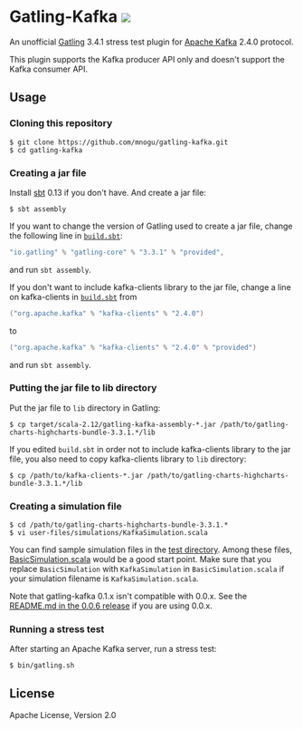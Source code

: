 # Gatling-Kafka ![](https://github.com/mnogu/gatling-kafka/workflows/Scala%20CI/badge.svg)

An unofficial [Gatling](http://gatling.io/) 3.4.1 stress test plugin
for [Apache Kafka](http://kafka.apache.org/) 2.4.0 protocol.

This plugin supports the Kafka producer API only
and doesn't support the Kafka consumer API.

## Usage

### Cloning this repository

    $ git clone https://github.com/mnogu/gatling-kafka.git
    $ cd gatling-kafka

### Creating a jar file

Install [sbt](http://www.scala-sbt.org/) 0.13 if you don't have.
And create a jar file:

    $ sbt assembly

If you want to change the version of Gatling used to create a jar file,
change the following line in [`build.sbt`](build.sbt):

```scala
"io.gatling" % "gatling-core" % "3.3.1" % "provided",
```

and run `sbt assembly`.

If you don't want to include kafka-clients library to the jar file,
change a line on kafka-clients in [`build.sbt`](build.sbt) from

```scala
("org.apache.kafka" % "kafka-clients" % "2.4.0")
```

to

```scala
("org.apache.kafka" % "kafka-clients" % "2.4.0" % "provided")
```

and run `sbt assembly`.

### Putting the jar file to lib directory

Put the jar file to `lib` directory in Gatling:

    $ cp target/scala-2.12/gatling-kafka-assembly-*.jar /path/to/gatling-charts-highcharts-bundle-3.3.1.*/lib

If you edited `build.sbt` in order not to include kafka-clients library
to the jar file, you also need to copy kafka-clients library to `lib` directory:

    $ cp /path/to/kafka-clients-*.jar /path/to/gatling-charts-highcharts-bundle-3.3.1.*/lib


###  Creating a simulation file

    $ cd /path/to/gatling-charts-highcharts-bundle-3.3.1.*
    $ vi user-files/simulations/KafkaSimulation.scala

You can find sample simulation files in the [test directory](src/test/scala/com/github/mnogu/gatling/kafka/test).
Among these files, [BasicSimulation.scala](src/test/scala/com/github/mnogu/gatling/kafka/test/BasicSimulation.scala) would be a good start point.
Make sure that you replace `BasicSimulation` with `KafkaSimulation` in `BasicSimulation.scala`
if your simulation filename is `KafkaSimulation.scala`.

Note that gatling-kafka 0.1.x isn't compatible with 0.0.x.
See the [README.md in the 0.0.6 release](https://github.com/mnogu/gatling-kafka/blob/0.0.6/README.md)
if you are using 0.0.x.

### Running a stress test

After starting an Apache Kafka server, run a stress test:

    $ bin/gatling.sh

## License

Apache License, Version 2.0
